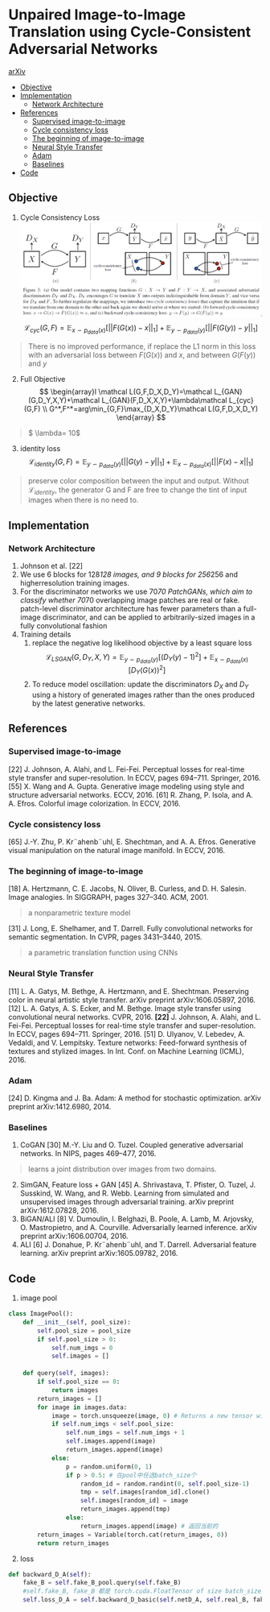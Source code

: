 
# Unpaired Image-to-Image Translation using Cycle-Consistent Adversarial Networks
[arXiv](https://arxiv.org/abs/1703.10593)

<!-- toc orderedList:0 depthFrom:1 depthTo:6 -->

* [Objective](#objective)
* [Implementation](#implementation)
  * [Network Architecture](#network-architecture)
* [References](#references)
  * [Supervised image-to-image](#supervised-image-to-image)
  * [Cycle consistency loss](#cycle-consistency-loss)
  * [The beginning of image-to-image](#the-beginning-of-image-to-image)
  * [Neural Style Transfer](#neural-style-transfer)
  * [Adam](#adam)
  * [Baselines](#baselines)
* [Code](#code)

<!-- tocstop -->


## Objective
1. Cycle Consistency Loss
![cycle](./.assets/cycle.png)
$$ \mathcal L_{cyc}(G,F)=\mathbb E_{x\backsim p_{data}(x)}[||F(G(x))-x||_1]+\mathbb E_{y\backsim p_{data}(y)}[||F(G(y))-y||_1]$$
> There is no improved performance, if replace the L1 norm in this loss with an adversarial loss between $F(G(x))$ and $x$, and between $G(F(y))$ and $y$

2. Full Objective
$$
\begin{array}l
\mathcal L(G,F,D_X,D_Y)=\mathcal L_{GAN}(G,D_Y,X,Y)+\mathcal L_{GAN}(F,D_X,X,Y)+\lambda\mathcal L_{cyc}(G,F) \\
G^*,F^*=arg\min_{G,F}\max_{D_X,D_Y}\mathcal L(G,F,D_X,D_Y)
\end{array}
$$
> $ \lambda= 10$

3. identity loss
$$ \mathcal L_{identity}(G,F)=\mathbb E_{y\backsim p_{data}(y)}[||G(y)-y||_1]+\mathbb E_{x\backsim p_{data}(x)}[||F(x)-x||_1] $$
> preserve color composition between the input and output. Without $\mathcal L_{identity}$, the generator G and F are free to change the tint of input images when there is no need to.

## Implementation
### Network Architecture
1. Johnson et al. [22]
2. We use 6 blocks for 128*128 images, and 9 blocks for 256*256 and higherresolution training images.
3. For the discriminator networks we use 70*70 PatchGANs, which aim to classify whether 70*70 overlapping image patches are real or fake. patch-level discriminator architecture has fewer parameters than a full-image discriminator, and can be applied to arbitrarily-sized images in a fully convolutional fashion
4. Training details
   1. replace the negative log likelihood objective by a least square loss
    $$\mathcal L_{LSGAN}(G,D_Y,X,Y)=\mathbb E_{y\backsim p_{data}(y)}[(D_Y(y)-1)^2]+\mathbb E_{x\backsim p_{data}(x)}[D_Y(G(x))^2]$$
    2. To reduce model oscillation: update the discriminators $D_X$ and $D_Y$ using a history of generated images rather than the ones produced by the latest generative networks.

## References

### Supervised image-to-image
[22] J. Johnson, A. Alahi, and L. Fei-Fei. Perceptual losses for real-time style transfer and super-resolution. In ECCV, pages 694–711. Springer, 2016.
[55] X. Wang and A. Gupta. Generative image modeling using style and structure adversarial networks. ECCV, 2016.
[61] R. Zhang, P. Isola, and A. A. Efros. Colorful image colorization. In ECCV, 2016.

### Cycle consistency loss
[65] J.-Y. Zhu, P. Kr¨ahenb¨uhl, E. Shechtman, and A. A. Efros. Generative visual manipulation on the natural image manifold. In ECCV, 2016.

### The beginning of image-to-image
[18] A. Hertzmann, C. E. Jacobs, N. Oliver, B. Curless, and D. H. Salesin. Image analogies. In SIGGRAPH, pages 327–340. ACM, 2001.
> a nonparametric texture model

[31] J. Long, E. Shelhamer, and T. Darrell. Fully convolutional networks for semantic segmentation. In CVPR, pages 3431–3440, 2015.
> a parametric translation function using CNNs

### Neural Style Transfer
[11] L. A. Gatys, M. Bethge, A. Hertzmann, and E. Shechtman. Preserving color in neural artistic style transfer. arXiv preprint arXiv:1606.05897, 2016.
[12] L. A. Gatys, A. S. Ecker, and M. Bethge. Image style transfer using convolutional neural networks. CVPR, 2016.
**[22]** J. Johnson, A. Alahi, and L. Fei-Fei. Perceptual losses for real-time style transfer and super-resolution. In ECCV, pages 694–711. Springer, 2016.
[51] D. Ulyanov, V. Lebedev, A. Vedaldi, and V. Lempitsky. Texture networks: Feed-forward synthesis of textures and stylized images. In Int. Conf. on Machine
Learning (ICML), 2016.

### Adam
[24] D. Kingma and J. Ba. Adam: A method for stochastic optimization. arXiv preprint arXiv:1412.6980, 2014.

### Baselines
1. CoGAN
[30] M.-Y. Liu and O. Tuzel. Coupled generative adversarial networks. In NIPS, pages 469–477, 2016.
>learns a joint distribution over images from two domains.

2. SimGAN, Feature loss + GAN
[45] A. Shrivastava, T. Pfister, O. Tuzel, J. Susskind, W. Wang, and R. Webb. Learning from simulated and unsupervised images through adversarial training. arXiv preprint arXiv:1612.07828, 2016.
3. BiGAN/ALI
[8] V. Dumoulin, I. Belghazi, B. Poole, A. Lamb, M. Arjovsky, O. Mastropietro, and A. Courville. Adversarially learned inference. arXiv preprint arXiv:1606.00704, 2016.
4. ALI
[6] J. Donahue, P. Kr¨ahenb¨uhl, and T. Darrell. Adversarial feature learning. arXiv preprint arXiv:1605.09782, 2016.

## Code
1. image pool
```python
class ImagePool():
    def __init__(self, pool_size):
        self.pool_size = pool_size
        if self.pool_size > 0:
            self.num_imgs = 0
            self.images = []

    def query(self, images):
        if self.pool_size == 0:
            return images
        return_images = []
        for image in images.data:
            image = torch.unsqueeze(image, 0) # Returns a new tensor with a dimension of size one inserted at the specified position.
            if self.num_imgs < self.pool_size:
                self.num_imgs = self.num_imgs + 1
                self.images.append(image)
                return_images.append(image)
            else:
                p = random.uniform(0, 1)
                if p > 0.5: # 在pool中任选batch_size个
                    random_id = random.randint(0, self.pool_size-1)
                    tmp = self.images[random_id].clone()
                    self.images[random_id] = image
                    return_images.append(tmp)
                else:
                    return_images.append(image) # 返回当前的
        return_images = Variable(torch.cat(return_images, 0))
        return return_images
```

2. loss
```python
def backward_D_A(self):
    fake_B = self.fake_B_pool.query(self.fake_B)
    #self.fake_B, fake_B 都是 torch.cuda.FloatTensor of size batch_sizex3x256x256
    self.loss_D_A = self.backward_D_basic(self.netD_A, self.real_B, fake_B)
```
